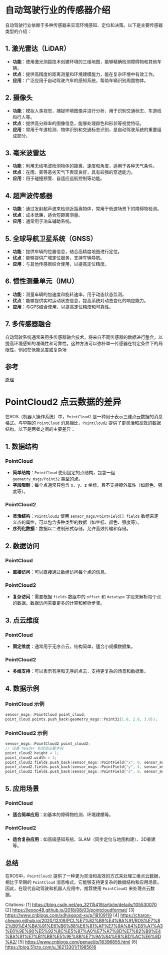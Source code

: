 # 自动驾驶行业的传感器介绍

自动驾驶行业依赖于多种传感器来实现环境感知、定位和决策。以下是主要传感器类型的介绍：

## 1. 激光雷达（LiDAR）
- **功能**：使用激光测距技术创建环境的三维地图，能够精确检测障碍物和其他车辆。
- **优点**：提供高精度的距离测量和环境建模能力，能在复杂环境中有效工作。
- **应用**：广泛应用于自动驾驶汽车的感知系统，帮助车辆识别周围物体。

## 2. 摄像头
- **功能**：模拟人类视觉，捕捉环境图像并进行分析，用于识别交通标志、车道线和行人等。
- **优点**：提供高分辨率的图像信息，能够处理颜色和形状等视觉特征。
- **应用**：常用于车道检测、物体识别和交通标志识别，是自动驾驶系统的重要组成部分。

## 3. 毫米波雷达
- **功能**：利用无线电波检测物体的距离、速度和角度，适用于各种天气条件。
- **优点**：在雨、雾等恶劣天气下表现良好，具有较强的穿透能力。
- **应用**：用于碰撞预警、自适应巡航控制等功能。

## 4. 超声波传感器
- **功能**：通过发射超声波来检测近距离物体，常用于低速场景下的障碍物检测。
- **优点**：成本低廉，适合短距离测量。
- **应用**：通常用于泊车辅助系统。

## 5. 全球导航卫星系统（GNSS）
- **功能**：提供车辆的位置信息，结合高精度地图进行定位。
- **优点**：能够提供广域定位服务，支持车辆导航。
- **应用**：与其他传感器结合使用，以提高定位精度。

## 6. 惯性测量单元（IMU）
- **功能**：测量车辆的加速度和旋转速率，用于动态状态监测。
- **优点**：能够提供实时运动状态信息，提高系统对动态变化的响应能力。
- **应用**：与GPS结合使用，以提高定位精度和可靠性。

## 7. 多传感器融合
自动驾驶系统通常采用多传感器融合技术，将来自不同传感器的数据进行整合，以提高环境感知的准确性和可靠性。这种方法可以弥补单一传感器在特定条件下的局限性，例如在低能见度或复杂场

## 参考
[原理](https://blog.csdn.net/weixin_44156680/article/details/118459692)


# PointCloud2 点云数据的差异

在ROS（机器人操作系统）中，`PointCloud2` 是一种用于表示三维点云数据的消息格式。与早期的 `PointCloud` 消息相比，`PointCloud2` 提供了更灵活和高效的数据结构。以下是两者之间的主要差异：

## 1. 数据结构

### PointCloud
- **简单结构**：`PointCloud` 使用固定的点结构，包含一组 `geometry_msgs/Point32` 类型的点。
- **字段限制**：每个点通常只包含 x、y、z 坐标，且不支持额外属性（如颜色、强度等）。

### PointCloud2
- **灵活结构**：`PointCloud2` 使用 `sensor_msgs/PointField[] fields` 数组来定义点的属性，可以包含多种类型的数据（如坐标、颜色、强度等）。
- **序列化数据**：数据以二进制形式存储，允许高效传输和存储。

## 2. 数据访问

### PointCloud
- **直接访问**：可以直接通过数组访问每个点的信息。
  
### PointCloud2
- **复杂访问**：需要根据 `fields` 数组中的 `offset` 和 `datatype` 字段来解析每个点的数据。数据访问需要更多的计算和解析步骤。

## 3. 点云维度

### PointCloud
- **固定维度**：通常用于无序点云，结构简单，适合小规模数据集。

### PointCloud2
- **多维支持**：可以表示有序和无序的点云，支持更复杂的场景和数据集。

## 4. 数据示例

### PointCloud 示例
```cpp
sensor_msgs::PointCloud point_cloud;
point_cloud.points.push_back(geometry_msgs::Point32{1.0, 2.0, 3.0});
```

### PointCloud2 示例
```cpp
sensor_msgs::PointCloud2 point_cloud2;
// 设置 header 和其他必要字段
point_cloud2.height = 1;
point_cloud2.width = 3;
point_cloud2.fields.push_back(sensor_msgs::PointField{"x", 0, sensor_msgs::PointField::FLOAT32, 1});
point_cloud2.fields.push_back(sensor_msgs::PointField{"y", 4, sensor_msgs::PointField::FLOAT32, 1});
point_cloud2.fields.push_back(sensor_msgs::PointField{"z", 8, sensor_msgs::PointField::FLOAT32, 1});
```

## 5. 应用场景

### PointCloud
- **适合简单应用**：如基本的障碍物检测、环境建模等。

### PointCloud2
- **适合复杂应用**：如高级感知系统、SLAM（同步定位与地图构建）、3D重建等。

## 总结

在ROS中，`PointCloud2` 提供了一种更为灵活和高效的方式来处理三维点云数据，相比于早期的 `PointCloud` 消息格式，它能够支持更复杂的数据结构和应用场景。因此，在现代自动驾驶和机器人应用中，推荐使用 `PointCloud2` 来处理点云数据。

Citations:
[1] https://blog.csdn.net/qq_32115419/article/details/105530070
[2] https://leooo48.github.io/2018/08/03/pointcloudformat/
[3] https://www.cnblogs.com/xdhisgood-xy/p/18109119
[4] https://charon-cheung.github.io/2020/12/09/PCL%E7%82%B9%E4%BA%91/ROS%E7%82%B9%E4%BA%91%E6%B6%88%E6%81%AF%E7%9A%84%E8%A7%A3%E6%9E%90%E5%92%8C%E5%87%A0%E7%A7%8D%E7%82%B9%E4%BA%91%E7%B1%BB%E5%9E%8B%E7%9A%84%E8%BD%AC%E6%8D%A2/
[5] https://www.cnblogs.com/penuel/p/16396655.html
[6] https://blog.51cto.com/u_16213301/11985616